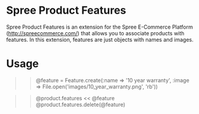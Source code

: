 Spree Product Features
=========================

Spree Product Features is an extension for the Spree E-Commerce Platform (http://spreecommerce.com/) that allows you to associate products with features. In this extension, features are just objects with names and images.

Usage
=====

>> @feature = Feature.create(:name => '10 year warranty', :image => File.open('images/10_year_warranty.png', 'rb'))

>> @product.features << @feature
>> @product.features.delete(@feature)

